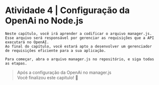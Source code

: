 # Atividade 4 | Configuração da OpenAi no Node.js

```
Neste capítulo, você irá aprender a codificar o arquivo manager.js. 
Esse arquivo será responsável por gerenciar as requisições que a API executará no OpenAI. 
Ao final do capítulo, você estará apto a desenvolver um gerenciador 
de requisições eficiente para a sua aplicação.
```

```
Para começar, abra o arquivo manager.js no repositório, e siga todas as etapas.
```

> Após a configuração da OpenAi no manager.js <br>
> Você finalizou este capitulo! 🎉
